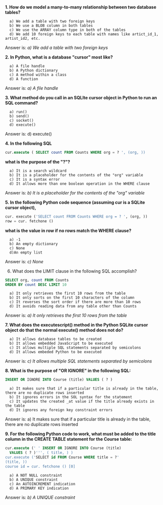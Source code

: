 **1. How do we model a many-to-many relationship between two database tables?**
```
  a) We add a table with two foreign keys
  b) We use a BLOB column in both tables
  c) We use the ARRAY column type in both of the tables
  d) We add 10 foreign keys to each table with names like artict_id_1, artist_id2, etc.
```
Answer is: _a) We add a table with two foreign keys_


**2. In Python, what is a database "cursor" most like?**
```
  a) A file handle
  b) A Python dictionary
  c) A method within a class
  d) A function
```
Answer is: _a) A file handle_

**3. What method do you call in an SQLIte cursor object in Python to run an SQL command?**
```
  a) run()
  b) send()
  c) socket()
  d) execute()
```
Answer is: d) execute()

**4. In the following SQL**
``` SQL
cur.execute ( SELECT count FROM Counts WHERE org = ? ', (org, ))
```
**what is the purpose of the "?"?**
```
  a) It is a search wildcard
  b) It is a placeholder for the contents of the "org" variable
  c) It is a syntax error
  d) It allows more than one boolean operation in the WHERE clause
```
Answer is: _b) It is a placeholder for the contents of the "org" variable_

**5. In the following Python code sequence (assuming cur is a SQLite cursor object),**
``` PYTHON
cur. execute ('SELECT count FROM Counts WHERE org = ? ', (org, ))
row = cur. fetchone ()
```
**what is the value in row if no rows match the WHERE clause?**
```
  a) -1
  b) An empty dictionary
  c) None
  d)An empty list
```
Answer is: _c) None_

6. What does the LIMIT clause in the following SQL accomplish?
``` SQL
SELECT org, count FROM Counts 
ORDER BY count DESC LIMIT 10
```
```
  a) It only retrieves the first 10 rows from the table
  b) It only sorts on the first 10 characters of the column
  c) It reverses the sort order if there are more than 10 rows
  d) It avoids reading data from any table other than Counts
```
Answer is: _a) It only retrieves the first 10 rows from the table_

**7. What does the executescript() method in the Python SQLite cursor object do that the normal execute() method does not do?**
```
  a) It allows database tables to be created
  b) It allows embedded JavaScript to be executed
  c) It allows multiple SQL statements separated by semicolons
  d) It allows embeded Python to be executed
```
Answer is: _c) It allows multiple SQL statements separated by semicolons_

**8. What is the purpose of "OR IGNORE" in the following SQL:**
``` SQL
INSERT OR IGNORE INTO Course (title) VALUES ( ? )
```
```
  a) It makes sure that if a particular title is already in the table, there are no duplicate rows inserted
  b) It ignores errors in the SOL syntax for the statement
  c) It updates the created _at value if the title already exists in the table
  d) It ignores any foreign key constraint errors
```
Answer is: a) It makes sure that if a particular title is already in the table, there are no duplicate rows inserted

**9. For the following Python code to work, what must be added to the title column in the CREATE TABLE statement for the Course table:**
```SQL
cur.execute (' ' INSERT OR IGNORE INTO Course (title)
  VALUES ( ? )''', ( title, ) )
cur.execute ('SELECT id FROM Course WHERE title = ?'
(title, )) 
course id = cur. fetchone () [0]
```
```
  a) A NOT NULL constraint
  b) A UNIQUE constraint
  c) An AUTOINCREMENT indication
  d) A PRIMARY KEY indication
```
Answer is: _b) A UNIQUE constraint_
